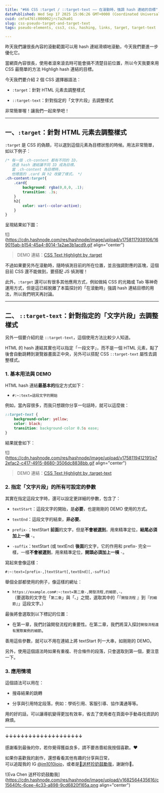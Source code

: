 ```yaml
---
title: "#66 CSS :target / ::target-text —— 在滾動時，強調 hash 連結的目標"
datePublished: Wed Sep 17 2025 15:06:26 GMT+0000 (Coordinated Universal Time)
cuid: cmfo476lc000002jrc7a2ha01
slug: css-pseudo-target-and-target-text
tags: pseudo-elements, css3, css, hashing, links, target, target-text

---
```


昨天我們讓很長內容的滾動範圍可以用 hash 連結滑順地滾動，今天我們要進一步優化它。

當網頁內容很長，使用者滾來滾去時可能會搞不清楚目前位置，所以今天我要來用 CSS 最簡單的方法 Highligh hash 連結的目標。

今天我們要介紹 2 個 CSS 選擇器語法：

* `:target`：針對 HTML 元素去調整樣式
    
* `::target-text`：針對指定的「文字片段」去調整樣式
    

非常簡單喔！讓我們一起來學吧！

---

## 一、`:target`：針對 HTML 元素去調整樣式

`:target` 是 CSS 的偽類，可以選到這個元素為目標狀態的時候。用法非常簡單，如以下例子：

```css
/* 每一個 .ch-content 都有不同的 ID，
   透過 hash 連結讓不同 ID 成為目標。
   當 .ch-content 為目標時，
   他裡面的 .card 與 h2 改變了樣式。 */
.ch-content:target{
    .card{
        background: rgba(0,0,0, .1);
        transition: .3s;
    }
    h2{
        color: var(--color-active);
    }
}
```

呈現結果如下圖：

![](https://cdn.hashnode.com/res/hashnode/image/upload/v1758117939106/169015ab-b154-45a4-8014-1a2ae3b1acd9.gif align="center")

> DEMO 連結：[CSS Text Highlight by :target](https://codepen.io/im1010ioio/pen/GgpOyrv)

不過如果要另外在滾動時，隨時偵測目前的所在位置，並且強調對應的區塊，這個目前 CSS 還不能做到，要搭配 JS 偵測喔！

此外，`:target` 還可以有很多其他應用方式，例如做純 CSS 的光箱或 Tab 等神奇運用方式，但是這已經脫離了本篇探討的「在滾動時」強調 hash 連結目標的用法，所以我們明天再討論。

---

## 二、 `::target-text`：針對指定的「文字片段」去調整樣式

另外一個要介紹的是 `::target-text`，這個使用方法比較少人知道。

HTML 的 hash 連結其實也可以指定「一段文字」，而不是一個 HTML 元素，點了後會自動跳轉到瀏覽器畫面正中央，另外可以搭配 CSS `::target-text` 屬性去調整樣式。

### 1\. 基本用法與 DEMO

HTML hash 連結**最基本的**指定方式如下：

* `#:~:text=這段文字的開始`
    

例如，當內容很多，而我只想跟你分享一句話時，就可以這麼做：

```css
::target-text { 
    background-color: yellow; 
    color: black; 
    transition: background-color 0.5s ease; 
}
```

結果就會如下：

![](https://cdn.hashnode.com/res/hashnode/image/upload/v1758119412191/e72efac2-c417-4915-8680-3506dc8838bb.gif align="center")

> DEMO 連結：[CSS Text Highlight by :target-text](https://codepen.io/im1010ioio/pen/MYKgbpp)

### 2\. 指定「文字片段」的所有可設定的參數

其實在指定這段文字時，還可以設定更詳細的參數，包含了：

* `textStart`：這段文字的開始，是**必要**，也是剛剛的 DEMO 使用的方式。
    
* `textEnd`：這段文字的結束，**非必要**。
    
* `prefix-`：textStart **前面**的文字，但是**不會被選到**，用來精準定位，**結尾必須加上一槓** `-`。
    
* `-suffix`：textStart (或 textEnd) **後面**的文字，它的作用和 prefix- 完全一樣，一樣**不會被選到**，用來精準定位，**開頭必須加上一槓** `-`。
    

寫起來會像這樣：

```xml
#:~:text=[prefix-,]textStart[,textEnd][,-suffix]
```

舉個全部都使用的例子，像這樣的網址：

* `https://example.com#:~:text=第二章-,開發流程,的細節,-。`  
    （要選取的文字在「`第二章`」與「`。`」之間，選取其中的「『`開發流程` 』到『`的細節`』」這段文字。）
    

最後將會選取到以下標記的位置：

* 在第一章，我們討論開發流程的重要性。在第二章，我們將深入探討`開發流程還有實際案例的細節`。
    

善用這些參數，就可以不用在連結上將 textStart 列一大串，如剛剛的 DEMO。

另外，使用這個語法時如果有重複、符合條件的段落，只會選取到第一個，要注意一下。

### 3\. 應用情境

這個語法可以用在：

* 搜尋結果的跳轉
    
* 分享與引用特定段落，例如：學術引用、客服引導、協作溝通等等。
    

用的好的話，可以讓導航變得更加有效率，省去了使用者在頁面中手動尋找資訊的麻煩。

---

#### ↓↓↓↓↓↓↓↓↓↓↓↓↓↓↓↓↓↓↓↓

感謝看到最後的你，若你覺得獲益良多，請不要吝嗇給我按個喜歡。❤️

如果你喜歡我的創作，還想看看其他有趣的分享與日常，  
可以追蹤我的 IG [@im1010ioio](https://www.instagram.com/im1010ioio/)，或者是[🧋送杯珍奶鼓勵我](https://im1010ioio.bobaboba.me/)，謝謝你🥰。

![Eva Chen 送杯珍奶鼓勵我](https://cdn.hashnode.com/res/hashnode/image/upload/v1682564435616/c15640fc-6cee-4c33-a898-9cd6820f165a.png align="center")